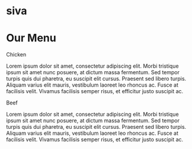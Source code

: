 # siva
<!DOCTYPE html>
<!DOCTYPE html>
<html>
<head>
<meta charset="utf-8">
<title>module2</title>
</head>

<body >
<h1>Our Menu </h1>
	<section class="column-lg-4 colmn-md-6 colmn-sm-12">
		<div>
			<p class="s1">Chicken</p>
			<p class="content">
			 Lorem ipsum dolor sit amet, consectetur adipiscing elit. Morbi tristique ipsum sit amet nunc posuere, at dictum massa fermentum. Sed tempor turpis quis dui pharetra, eu suscipit elit cursus. Praesent sed libero turpis. Aliquam varius elit mauris, vestibulum laoreet leo rhoncus ac. Fusce at facilisis velit. Vivamus facilisis semper risus, et efficitur justo suscipit ac.
			</p>
		</div>
	</section>
	<section class="column-lg-4 colmn-md-6 colmn-sm-12">
		<div>
			<p class="s2">Beef</p>
			<p class="content">Lorem ipsum dolor sit amet, consectetur adipiscing elit. Morbi tristique ipsum sit amet nunc posuere, at dictum massa fermentum. Sed tempor turpis quis dui pharetra, eu suscipit elit cursus. Praesent sed libero turpis. Aliquam varius elit mauris, vestibulum laoreet leo rhoncus ac. Fusce at facilisis velit. Vivamus facilisis semper risus, et efficitur justo suscipit ac.</p>
		</div>
	</section>
